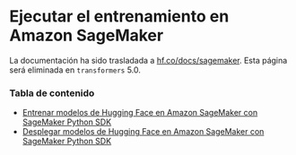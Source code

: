 <!---
Copyright 2020 The HuggingFace Team. All rights reserved.

Licensed under the Apache License, Version 2.0 (the "License");
you may not use this file except in compliance with the License.
You may obtain a copy of the License at

    http://www.apache.org/licenses/LICENSE-2.0

Unless required by applicable law or agreed to in writing, software
distributed under the License is distributed on an "AS IS" BASIS,
WITHOUT WARRANTIES OR CONDITIONS OF ANY KIND, either express or implied.
See the License for the specific language governing permissions and
limitations under the License.

⚠️ Note that this file is in Markdown but contain specific syntax for our doc-builder (similar to MDX) that may not be
rendered properly in your Markdown viewer.

-->

# Ejecutar el entrenamiento en Amazon SageMaker

La documentación ha sido trasladada a [hf.co/docs/sagemaker](https://hf-mirror.com/docs/sagemaker). Esta página será eliminada en `transformers` 5.0. 

### Tabla de contenido

- [Entrenar modelos de Hugging Face en Amazon SageMaker con SageMaker Python SDK](https://hf-mirror.com/docs/sagemaker/train)
- [Desplegar modelos de Hugging Face en Amazon SageMaker con SageMaker Python SDK](https://hf-mirror.com/docs/sagemaker/inference)

